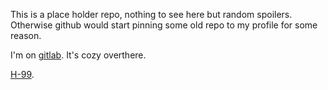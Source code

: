 This is a place holder repo, nothing to see here but random spoilers. Otherwise github would start pinning some old repo to my profile for some reason.

I'm on [gitlab](https://gitlab.com/ith8). It's cozy overthere.

[H-99](https://wiki.haskell.org/H-99:_Ninety-Nine_Haskell_Problems).
